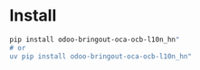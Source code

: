 # Install

```bash
pip install odoo-bringout-oca-ocb-l10n_hn"
# or
uv pip install odoo-bringout-oca-ocb-l10n_hn"
```
